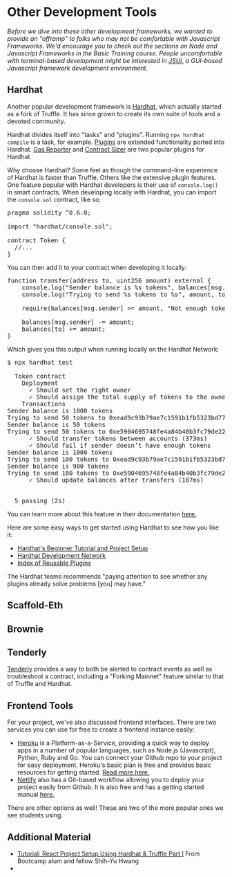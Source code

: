# Other Development Tools
  
<i>Before we dive into these other development frameworks, we wanted to provide an "offramp" to folks who may not be comfortable with Javascript Frameworks. We'd encourage you to check out the sections on Node and Javascript Frameworks in the Basic Training course. People uncomfortable with terminal-based development might be interested in <a href="https://github.com/kitze/JSUI" target="_blank" rel="noopener noreferrer">JSUI,</a> a GUI-based Javascript framework development environment.</i>

## Hardhat

Another popular development framework is <a href="https://hardhat.org/" target="_blank" rel="noopener noreferrer">Hardhat,</a> which actually started as a fork of Truffle. It has since grown to create its own suite of tools and a devoted community.

Hardhat divides itself into "tasks" and "plugins". Running `npx hardhat compile` is a task, for example. <a href="https://hardhat.org/plugins/" target="_blank" rel="noopener noreferrer">Plugins</a> are extended functionality ported into Hardhat. <a href="https://hardhat.org/plugins/hardhat-gas-reporter.html" target="_blank" rel="noopener noreferrer">Gas Reporter</a> and 
<a href="https://hardhat.org/plugins/hardhat-contract-sizer.html" target="_blank" rel="noopener noreferrer">Contract Sizer</a> are two popular plugins for Hardhat. 

Why choose Hardhat? Some feel as though the command-line experience of Hardhat is faster than Truffle. Others like the extensive plugin features. One feature popular with Hardhat developers is their use of <code>console.log()</code> in smart contracts. When developing locally with Hardhat, you can import the `console.sol` contract, like so:

<pre>
pragma solidity ^0.6.0;

import "hardhat/console.sol";

contract Token {
  //...
}</pre>

You can then add it to your contract when developing it locally:

<pre>
function transfer(address to, uint256 amount) external {
    console.log("Sender balance is %s tokens", balances[msg.sender]);
    console.log("Trying to send %s tokens to %s", amount, to);

    require(balances[msg.sender] >= amount, "Not enough tokens");

    balances[msg.sender] -= amount;
    balances[to] += amount;
}</pre>

Which gives you this output when running locally on the Hardhat Network:

<pre>
$ npx hardhat test

  Token contract
    Deployment
      ✓ Should set the right owner
      ✓ Should assign the total supply of tokens to the owner
    Transactions
Sender balance is 1000 tokens
Trying to send 50 tokens to 0xead9c93b79ae7c1591b1fb5323bd777e86e150d4
Sender balance is 50 tokens
Trying to send 50 tokens to 0xe5904695748fe4a84b40b3fc79de2277660bd1d3
      ✓ Should transfer tokens between accounts (373ms)
      ✓ Should fail if sender doesn’t have enough tokens
Sender balance is 1000 tokens
Trying to send 100 tokens to 0xead9c93b79ae7c1591b1fb5323bd777e86e150d4
Sender balance is 900 tokens
Trying to send 100 tokens to 0xe5904695748fe4a84b40b3fc79de2277660bd1d3
      ✓ Should update balances after transfers (187ms)


  5 passing (2s)</pre>

You can learn more about this feature in their documentation <a href="https://hardhat.org/hardhat-network/#console-log" target="_blank" rel="noopener noreferrer">here.</a>

Here are some easy ways to get started using Hardhat to see how you like it:
- <a href="https://hardhat.org/tutorial/" target="_blank" rel="noopener noreferrer">Hardhat's Beginner Tutorial and Project Setup</a>
- <a href="https://hardhat.org/hardhat-network/" target="_blank" rel="noopener noreferrer">Hardhat Development Network</a>
- <a href="https://hardhat.org/plugins/" target="_blank" rel="noopener noreferrer">Index of Reusable Plugins</a>

The Hardhat teams recommends "paying attention to see whether any plugins already solve problems [you] may have."

## Scaffold-Eth

## Brownie

## Tenderly

<a href="https://tenderly.co/pricing" target="_blank" rel="noopener noreferrer">Tenderly</a> provides a way to both be alerted to contract events as well as troubleshoot a contract, including a "Forking Mainnet" feature similar to that of Truffle and Hardhat.

## Frontend Tools

For your project, we've also discussed frontend interfaces. There are two services you can use for free to create a frontend instance easily:
- <a href="https://devcenter.heroku.com/start" target="_blank" rel="noopener noreferrer">Heroku</a> is a Platform-as-a-Service, providing a quick way to deploy apps in a number of popular languages, such as Node.js (Javascript), Python, Ruby and Go.  You can connect your Github repo to your project for easy deployment. Heroku's basic plan is free and provides basic resources for getting started. <a href="https://www.heroku.com/free" target="_blank" rel="noopener noreferrer">Read more here.</a>
- <a href="https://www.netlify.com/" target="_blank" rel="noopener noreferrer">Netlify</a> also has a Git-based workflow allowing you to deploy your project easily from Github. It is also free and has a getting started manual <a href="https://docs.netlify.com/configure-builds/get-started/" target="_blank" rel="noopener noreferrer">here.</a>

There are other options as well! These are two of the more popular ones we see students using.

## Additional Material
- <a href="https://medium.com/@shihyuhwang/react-project-setup-using-hardhat-truffle-part-1-20a596865e" target="_blank" rel="noopener noreferrer">Tutorial: React Project Setup Using Hardhat & Truffle Part I</a> From Bootcamp alum and fellow Shih-Yu Hwang
- 


    